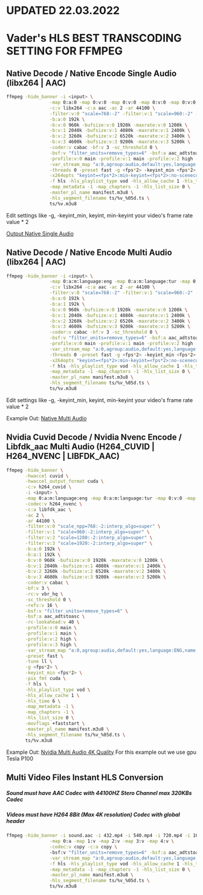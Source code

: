 # UPDATED 22.03.2022
# Vader's HLS BEST TRANSCODING SETTING FOR FFMPEG
## Native Decode / Native Encode Single Audio (libx264 | AAC)
```bash
ffmpeg -hide_banner -i <input> \
                -map 0:a:0 -map 0:v:0 -map 0:v:0 -map 0:v:0 -map 0:v:0 \
                -c:v libx264 -c:a aac -ac 2 -ar 44100 \
                -filter:v:0 "scale=768:-2" -filter:v:1 "scale=960:-2" -filter:v:2 "scale=1280:-2" -filter:v:3 "scale=1920:-2" \
                -b:a:0 192k \
                -b:v:0 960k -bufsize:v:0 1920k -maxrate:v:0 1200k \
                -b:v:1 2040k -bufsize:v:1 4080k -maxrate:v:1 2400k \
                -b:v:2 3260k -bufsize:v:2 6520k -maxrate:v:2 3400k \
                -b:v:3 4600k -bufsize:v:3 9200k -maxrate:v:3 5200k \
                -coder:v cabac -bf:v 3 -sc_threshold 0 \
                -bsf:v "filter_units=remove_types=6" -bsf:a aac_adtstoasc -rc-lookahead:v 32 -tune film \
                -profile:v:0 main -profile:v:1 main -profile:v:2 high -profile:v:3 high \
                -var_stream_map "a:0,agroup:audio,default:yes,language:ENG,name:1 v:0,agroup:audio,name:432 v:1,agroup:audio,name:540 v:2,agroup:audio,name:720 v:3,agroup:audio,name:1080" \
                -threads 0 -preset fast -g <fps*2> -keyint_min <fps*2> \
                -x264opts "keyint=<fps*2>:min-keyint=<fps*2>:no-scenecut:nal-hrd=vbr" -pix_fmt yuv420p \
                -f hls -hls_playlist_type vod -hls_allow_cache 1 -hls_time 6 \
                -map_metadata -1 -map_chapters -1 -hls_list_size 0 \
                -master_pl_name manifest.m3u8 \
                -hls_segment_filename ts/%v_%05d.ts \
                ts/%v.m3u8
```
Edit settings like -g, -keyint_min, keyint, min-keyint your video's frame rate value * 2

[Output Native Single Audio](https://videoseyred.in/embed/93fc4d24f6h4Tx282008UcQqfa9dc063c1)

## Native Decode / Native Encode Multi Audio (libx264 | AAC)
```bash
ffmpeg -hide_banner -i <input> \
                -map 0:a:m:language:eng -map 0:a:m:language:tur -map 0:v:0 -map 0:v:0 -map 0:v:0 -map 0:v:0 \
                -c:v libx264 -c:a aac -ac 2 -ar 44100 \
                -filter:v:0 "scale=768:-2" -filter:v:1 "scale=960:-2" -filter:v:2 "scale=1280:-2" -filter:v:3 "scale=1920:-2" \
                -b:a:0 192k \
                -b:a:1 192k \
                -b:v:0 960k -bufsize:v:0 1920k -maxrate:v:0 1200k \
                -b:v:1 2040k -bufsize:v:1 4080k -maxrate:v:1 2400k \
                -b:v:2 3260k -bufsize:v:2 6520k -maxrate:v:2 3400k \
                -b:v:3 4600k -bufsize:v:3 9200k -maxrate:v:3 5200k \
                -coder:v cabac -bf:v 3 -sc_threshold 0 \
                -bsf:v "filter_units=remove_types=6" -bsf:a aac_adtstoasc -rc-lookahead:v 32 -tune film \
                -profile:v:0 main -profile:v:1 main -profile:v:2 high -profile:v:3 high \
                -var_stream_map "a:0,agroup:audio,default:yes,language:ENG,name:1 a:1,agroup:audio,default:no,language:TUR,name:0 v:0,agroup:audio,name:432 v:1,agroup:audio,name:540 v:2,agroup:audio,name:720 v:3,agroup:audio,name:1080" \
                -threads 0 -preset fast -g <fps*2> -keyint_min <fps*2> \
                -x264opts "keyint=<fps*2>:min-keyint=<fps*2>:no-scenecut:nal-hrd=vbr" -pix_fmt yuv420p \
                -f hls -hls_playlist_type vod -hls_allow_cache 1 -hls_time 6 \
                -map_metadata -1 -map_chapters -1 -hls_list_size 0 \
                -master_pl_name manifest.m3u8 \
                -hls_segment_filename ts/%v_%05d.ts \
                ts/%v.m3u8
```
Edit settings like -g, -keyint_min, keyint, min-keyint your video's frame rate value * 2

Example Out: [Native Multi Audio](https://videoseyred.in/embed/9e782811aah4Tx266215UcQq9f86e8bc74)


## Nvidia Cuvid Decode / Nvidia Nvenc Encode / Libfdk_aac Multi Audio (H264_CUVID | H264_NVENC | LIBFDK_AAC)
```bash
ffmpeg -hide_banner \
       -hwaccel cuvid \
       -hwaccel_output_format cuda \
       -c:v h264_cuvid \
       -i <input> \
       -map 0:a:m:language:eng -map 0:a:m:language:tur -map 0:v:0 -map 0:v:0 -map 0:v:0 -map 0:v:0 \
       -codec:v h264_nvenc \
       -c:a libfdk_aac \
       -ac 2 \
       -ar 44100 \
       -filter:v:0 "scale_npp=768:-2:interp_algo=super" \
       -filter:v:1 "scale=960:-2:interp_algo=super" \
       -filter:v:2 "scale=1280:-2:interp_algo=super" \
       -filter:v:3 "scale=1920:-2:interp_algo=super" \
       -b:a:0 192k \
       -b:a:1 192k \
       -b:v:0 960k -bufsize:v:0 1920k -maxrate:v:0 1200k \
       -b:v:1 2040k -bufsize:v:1 4080k -maxrate:v:1 2400k \
       -b:v:2 3260k -bufsize:v:2 6520k -maxrate:v:2 3400k \
       -b:v:3 4600k -bufsize:v:3 9200k -maxrate:v:3 5200k \
       -coder:v cabac \
       -bf:v 3 \
       -rc:v vbr_hq \
       -sc_threshold 0 \
       -refs:v 16 \
       -bsf:v "filter_units=remove_types=6" \
       -bsf:a aac_adtstoasc \
       -rc-lookahead:v 40 \
       -profile:v:0 main \
       -profile:v:1 main \
       -profile:v:2 high \
       -profile:v:3 high \
       -var_stream_map "a:0,agroup:audio,default:yes,language:ENG,name:1 a:1,agroup:audio,default:no,language:TUR,name:0 v:0,agroup:audio,name:432 v:1,agroup:audio,name:540 v:2,agroup:audio,name:720 v:3,agroup:audio,name:1080" \
       -preset fast \
       -tune ll \
       -g <fps*2> \
       -keyint_min <fps*2> \
       -pix_fmt cuda \
       -f hls \
       -hls_playlist_type vod \
       -hls_allow_cache 1 \
       -hls_time 6 \
       -map_metadata -1 \
       -map_chapters -1 \
       -hls_list_size 0 \
       -movflags +faststart \
       -master_pl_name manifest.m3u8 \
       -hls_segment_filename ts/%v_%05d.ts \
       ts/%v.m3u8
```
Example Out: [Nvidia Multi Audio 4K Quality](https://videoseyred.in/embed/55dc214198h4Tx269583UcQq2f46d46616) 
For this example out we use gpu Tesla P100

## Multi Video Files Instant HLS Conversion
##### Sound must have AAC Codec with 44100HZ Stero Channel max 320KBs Codec
##### Videos must have H264 8Bit (Max 4K resolution) Codec with global header

```bash
ffmpeg -hide_banner -i sound.aac -i 432.mp4 -i 540.mp4 -i 720.mp4 -i 1080.mp4 \
                -map 0:a -map 1:v -map 2:v -map 3:v -map 4:v \
                -codec:v copy -c:a copy \                                
                -bsf:v "filter_units=remove_types=6" -bsf:a aac_adtstoasc \
                -var_stream_map "a:0,agroup:audio,default:yes,language:ENG,name:1 v:0,agroup:audio,name:432 v:1,agroup:audio,name:540 v:2,agroup:audio,name:720 v:3,agroup:audio,name:1080" \
                -f hls -hls_playlist_type vod -hls_allow_cache 1 -hls_time 6 \
                -map_metadata -1 -map_chapters -1 -hls_list_size 0 \
                -master_pl_name manifest.m3u8 \
                -hls_segment_filename ts/%v_%05d.ts \
                ts/%v.m3u8
```
